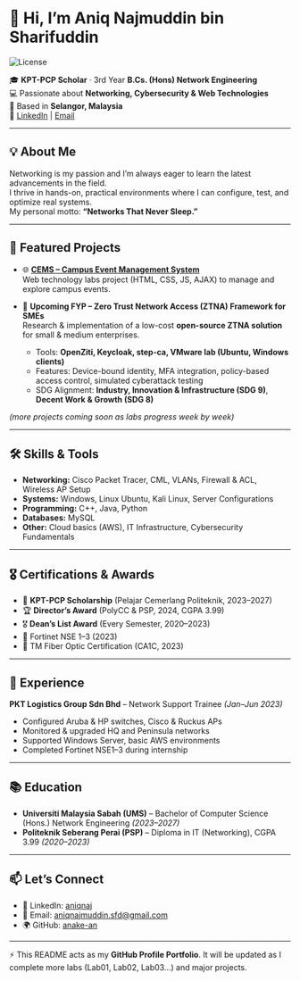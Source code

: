 # 👋 Hi, I’m Aniq Najmuddin bin Sharifuddin 
![License](https://img.shields.io/badge/status-Student%20Developer-blue)  

🎓 **KPT-PCP Scholar** · 3rd Year **B.Cs. (Hons) Network Engineering**  
💻 Passionate about **Networking, Cybersecurity & Web Technologies**  
📍 Based in **Selangor, Malaysia**  
🔗 [LinkedIn](https://www.linkedin.com/in/aniqnaj) | [Email](mailto:aniqnajmuddin.sfd@gmail.com)  

---

## 💡 About Me  
Networking is my passion and I’m always eager to learn the latest advancements in the field.  
I thrive in hands-on, practical environments where I can configure, test, and optimize real systems.  
My personal motto: **“Networks That Never Sleep.”**  

---

## 🚀 Featured Projects  
- 🌐 [**CEMS – Campus Event Management System**](https://github.com/anake-an/CEMS)  
  Web technology labs project (HTML, CSS, JS, AJAX) to manage and explore campus events.  

- 🔐 **Upcoming FYP – Zero Trust Network Access (ZTNA) Framework for SMEs**  
  Research & implementation of a low-cost **open-source ZTNA solution** for small & medium enterprises.  
  - Tools: **OpenZiti, Keycloak, step-ca, VMware lab (Ubuntu, Windows clients)**  
  - Features: Device-bound identity, MFA integration, policy-based access control, simulated cyberattack testing  
  - SDG Alignment: **Industry, Innovation & Infrastructure (SDG 9)**, **Decent Work & Growth (SDG 8)**  
 
*(more projects coming soon as labs progress week by week)*  

---

## 🛠️ Skills & Tools  
- **Networking:** Cisco Packet Tracer, CML, VLANs, Firewall & ACL, Wireless AP Setup  
- **Systems:** Windows, Linux Ubuntu, Kali Linux, Server Configurations  
- **Programming:** C++, Java, Python  
- **Databases:** MySQL  
- **Other:** Cloud basics (AWS), IT Infrastructure, Cybersecurity Fundamentals  

---

## 🎖️ Certifications & Awards  
- 🏅 **KPT-PCP Scholarship** (Pelajar Cemerlang Politeknik, 2023–2027)  
- 🏆 **Director’s Award** (PolyCC & PSP, 2024, CGPA 3.99)  
- 🎖️ **Dean’s List Award** (Every Semester, 2020–2023)  
- 🔐 Fortinet NSE 1–3 (2023)    
- 📡 TM Fiber Optic Certification (CA1C, 2023)  

---

## 💼 Experience  
**PKT Logistics Group Sdn Bhd** – Network Support Trainee *(Jan–Jun 2023)*  
- Configured Aruba & HP switches, Cisco & Ruckus APs  
- Monitored & upgraded HQ and Peninsula networks  
- Supported Windows Server, basic AWS environments  
- Completed Fortinet NSE1–3 during internship  

---

## 📚 Education  
- **Universiti Malaysia Sabah (UMS)** – Bachelor of Computer Science (Hons.) Network Engineering *(2023–2027)*  
- **Politeknik Seberang Perai (PSP)** – Diploma in IT (Networking), CGPA 3.99 *(2020–2023)*  

---

## 📫 Let’s Connect  
- 💼 LinkedIn: [aniqnaj](https://www.linkedin.com/in/aniqnaj)  
- 📧 Email: [aniqnajmuddin.sfd@gmail.com](mailto:aniqnajmuddin.sfd@gmail.com)  
- 🌍 GitHub: [anake-an](https://github.com/anake-an)  

---

⚡ This README acts as my **GitHub Profile Portfolio**. It will be updated as I complete more labs (Lab01, Lab02, Lab03…) and major projects.  
